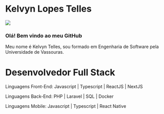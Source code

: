 # Kelvyn Lopes Telles

<div>
<a href="https://www.linkedin.com/in/kelvyn-telles-35775920b/" target="_blank"><img src="https://img.shields.io/badge/-LinkedIn-%230077B5?style=for-the-badge&logo=linkedin&logoColor=white" target="_blank"></a>   
</div>

<h3>Olá! Bem vindo ao meu GitHub</h3>

Meu nome é Kelvyn Telles, sou formado em Engenharia de Software pela Universidade de Vassouras.

<h1>Desenvolvedor Full Stack</h1>

Linguagens Front-End: Javascript | Typescript | ReactJS | NextJS

Linguagens Back-End: PHP | Laravel | SQL | Docker

Linguagens Mobile: Javascript | Typescript | React Native




